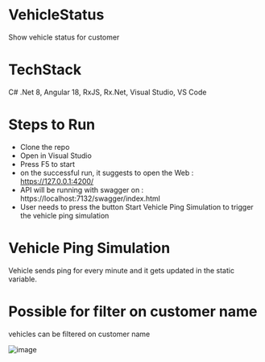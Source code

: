 # VehicleStatus
Show vehicle status for customer
# TechStack
C# .Net 8, Angular 18, RxJS, Rx.Net, Visual Studio, VS Code
# Steps to Run
- Clone the repo
- Open in Visual Studio
- Press F5 to start
- on the successful run, it suggests to open the Web : https://127.0.0.1:4200/
- API will be running with swagger on : https://localhost:7132/swagger/index.html
- User needs to press the button Start Vehicle Ping Simulation to trigger the vehicle ping simulation
# Vehicle Ping Simulation
Vehicle sends ping for every minute and it gets updated in the static variable.
# Possible for filter on customer name
vehicles can be filtered on customer name

![image](https://github.com/user-attachments/assets/7e6c6c39-24c7-452a-b6b2-fffda1a0ae1f)
